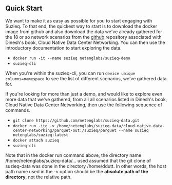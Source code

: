 ## Quick Start

We want to make it as easy as possible for you to start engaging with Suzieq. To that end, the quickest 
way to start is to download the docker image from github and also download the data we've already gathered 
for the 18 or so network scenarios from the [github](https://github.com/netenglabs/suzieq-data) 
repository associated with Dinesh's book, Cloud Native Data Center Networking. You can 
then use the introductory documentation to start exploring the data.

- `docker run -it --name suzieq netenglabs/suzieq-demo`
- `suzieq-cli`

When you're within the suzieq-cli, you can run ```device unique columns=namespace``` to see 
the list of different scenarios, we've gathered data for.

If you're looking for more than just a demo, and would like to explore even more data that we've 
gathered, from all all scenarios listed in Dinesh's book, Cloud Native Data Center Networking, 
then use the following sequence of commands.

- ```git clone https://github.com/netenglabs/suzieq-data.git```
- ```docker run -itd -v /home/netenglabs/suzieq-data/cloud-native-data-center-networking/parquet-out:/suzieq/parquet --name suzieq netenglabs/suzieq:latest```
- ```docker attach suzieq```
- ```suzieq-cli```

Note that in the docker run command above, the directory name /home/netenglabs/suzieq-data/... 
used assumed that the git clone of suzieq-data was done in the directory /home/ddutt. In other 
words, the host path name used in the -v option should be the **absolute path of the directory**, 
not the relative path.
